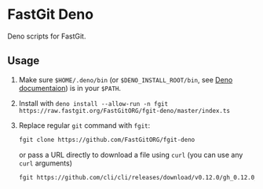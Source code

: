 # FastGit Deno

Deno scripts for FastGit.

## Usage

1. Make sure `$HOME/.deno/bin` (or `$DENO_INSTALL_ROOT/bin`, see [Deno documentaion](https://deno.land/manual/tools/script_installer)) is in your `$PATH`.
2. Install with `deno install --allow-run -n fgit https://raw.fastgit.org/FastGitORG/fgit-deno/master/index.ts`
3. Replace regular `git` command with `fgit`:

   ```sh
   fgit clone https://github.com/FastGitORG/fgit-deno
   ```

   or pass a URL directly to download a file using `curl` (you can use any `curl` arguments)

   ```sh
   fgit https://github.com/cli/cli/releases/download/v0.12.0/gh_0.12.0_linux_amd64.tar.gz
   ```
